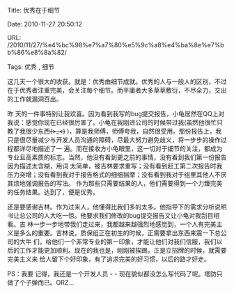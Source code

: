 Title: 优秀在于细节

Date: 2010-11-27 20:50:12

URL: /2010/11/27/%e4%bc%98%e7%a7%80%e5%9c%a8%e4%ba%8e%e7%bb%86%e8%8a%82/

Tags: 优秀 , 细节




这几天一个很大的收获。就是：优秀由细节成就。优秀的人与一般人的区别，不过在于优秀者注重完美，会关注每个细节。而平庸者大多草草敷衍，不尽全力，交出的工作就漏洞百出。

昨 天的一件事特别让我欢喜。因为看到我写的bug提交报告，小龟居然在QQ上对我说：感觉你现在已经很厉害了。小龟在我刚进公司的时候带过我(虽然他很忙只 教了我很少东西~~~~(&gt;_&lt;)~~~~  )，算是我师傅，师傅夸我，自然很受用。那份报告上，我只是很尽量减少与开发人员沟通的障碍，尽最大努力避免歧义，将一步步的操作过程都详尽地描述了一 遍。而在接收方小龟眼里，这一切对于细节的关注，都成为专业且高素质的标志。当然，他没有看到更之前的事情，没有看到我们第一份报告因为描述太含糊，用词 太简单，被吉林要求重写；没有看到赶工第二次报告时我压力突增；没有看到我对于报告格式的细细揣摩；没有看到我对于组里其他人不厌其烦地强调报告的写法。 作为那些只需要结果的人，他们需要得到一个力臻完美的任务结果。达到了，便是优秀。

还是要感谢吉林。作为过来人，他懂得比我们多的太多。他指导下的需求分析说明书让总公司的人大吃一惊。他要求我们修改的bug提交报告又让小龟对我刮目相看。吉 林一步一步地带我们走过来，我都越来越强烈地感觉到，一个人有完美主义是多么的重要。吉林说，质保组正在初生的时候，正需要拿出东西来震一下总公司的大牛 们，给他们一个非常专业的第一印象，才能让他们对我们信服，我们以后的工作才能更加顺利。现在的我也是，刚刚被挨踢，正是立招牌的时候，就需要完美主义来 给人留下个好印象，有了追求完美的好习惯，以后的路才好走。

PS：我要 记得，我还是一个开发人员 - - 现在貌似都没怎么写代码了呢。塔防只做了个子弹而已。ORZ...




